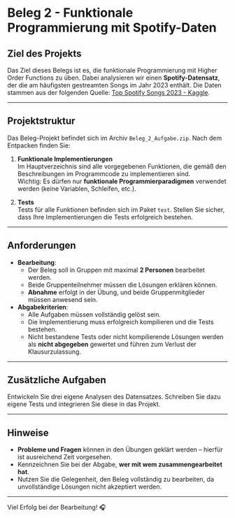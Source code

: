 # Beleg 2 - Funktionale Programmierung mit Spotify-Daten

## Ziel des Projekts

Das Ziel dieses Belegs ist es, die funktionale Programmierung mit Higher Order Functions zu üben. Dabei analysieren wir einen **Spotify-Datensatz**, der die am häufigsten gestreamten Songs im Jahr 2023 enthält. Die Daten stammen aus der folgenden Quelle: [Top Spotify Songs 2023 - Kaggle](https://www.kaggle.com/datasets/nelgiriyewithana/top-spotify-songs-2023/data).

---

## Projektstruktur

Das Beleg-Projekt befindet sich im Archiv `Beleg_2_Aufgabe.zip`. Nach dem Entpacken finden Sie:

1. **Funktionale Implementierungen**  
   Im Hauptverzeichnis sind alle vorgegebenen Funktionen, die gemäß den Beschreibungen im Programmcode zu implementieren sind.  
   Wichtig: Es dürfen nur **funktionale Programmierparadigmen** verwendet werden (keine Variablen, Schleifen, etc.).

2. **Tests**  
   Tests für alle Funktionen befinden sich im Paket `test`. Stellen Sie sicher, dass Ihre Implementierungen die Tests erfolgreich bestehen.

---

## Anforderungen

- **Bearbeitung**:  
  - Der Beleg soll in Gruppen mit maximal **2 Personen** bearbeitet werden.  
  - Beide Gruppenteilnehmer müssen die Lösungen erklären können.  
  - **Abnahme** erfolgt in der Übung, und beide Gruppenmitglieder müssen anwesend sein.
- **Abgabekriterien**:  
  - Alle Aufgaben müssen vollständig gelöst sein.  
  - Die Implementierung muss erfolgreich kompilieren und die Tests bestehen.  
  - Nicht bestandene Tests oder nicht kompilierende Lösungen werden als **nicht abgegeben** gewertet und führen zum Verlust der Klausurzulassung.

---

## Zusätzliche Aufgaben

Entwickeln Sie drei eigene Analysen des Datensatzes. Schreiben Sie dazu eigene Tests und integrieren Sie diese in das Projekt.

---

## Hinweise

- **Probleme und Fragen** können in den Übungen geklärt werden – hierfür ist ausreichend Zeit vorgesehen.  
- Kennzeichnen Sie bei der Abgabe, **wer mit wem zusammengearbeitet hat**.  
- Nutzen Sie die Gelegenheit, den Beleg vollständig zu bearbeiten, da unvollständige Lösungen nicht akzeptiert werden.

---

Viel Erfolg bei der Bearbeitung! 🎧
